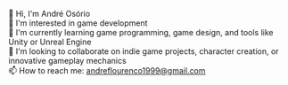 <html>
  <head>
  </head>
  <body>
    <p>
      <span class="emoji">👋</span> Hi, I'm André Osório <br>
      <span class="emoji">👀</span> I'm interested in game development <br>
      <span class="emoji">🌱</span> I'm currently learning game programming, game design, and tools like Unity or Unreal Engine <br>
      <span class="emoji">💞️</span> I'm looking to collaborate on indie game projects, character creation, or innovative gameplay mechanics <br>
      <span class="emoji">📫</span> How to reach me: <a href="mailto:andreflourenco1999@gmail.com">andreflourenco1999@gmail.com</a> <br>
    </p>
  </body>
</html>

<!---
AndLoure/AndLoure is a ✨ special ✨ repository because its `README.md` (this file) appears on your GitHub profile.
You can click the Preview link to take a look at your changes.
--->

